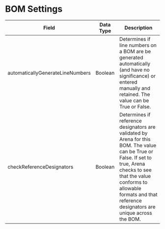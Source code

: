 # BOM Settings

| Field  | Data Type  | Description  |
|  --- |  --- |  --- | 
| automaticallyGenerateLineNumbers  | Boolean  | Determines if line numbers on a BOM are be generated automatically \(and have no significance\) or entered manually and retained. The value can be True or False.  |
| checkReferenceDesignators  | Boolean  | Determines if reference designators are validated by Arena for this BOM. The value can be True or False. If set to true, Arena checks to see that the value conforms to allowable formats and that reference designators are unique across the BOM.  |


